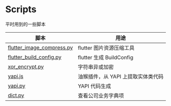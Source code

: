 # Scripts

平时用到的一些脚本

| 脚本                                                            | 用途                               |
| --------------------------------------------------------------- | ---------------------------------- |
| [flutter_image_compress.py](./python/flutter_image_compress.py) | flutter 图片资源压缩工具           |
| [flutter_build_config.py](./python/flutter_build_config.py)     | flutter 生成 BuildConfig           |
| [xor_encrypt.py](./python/xor_encrypt.py)                       | 字符串异或加密                     |
| [yapi.js](./chrome/yapi.js)                                     | 油猴插件，从 YAPI 上提取实体类代码 |
| [yapi.py](./python/yapi.py)                                     | YAPI 代码生成                      |
| [dict.py](./python/dict.py)                                     | 查看公司业务字典项                 |
